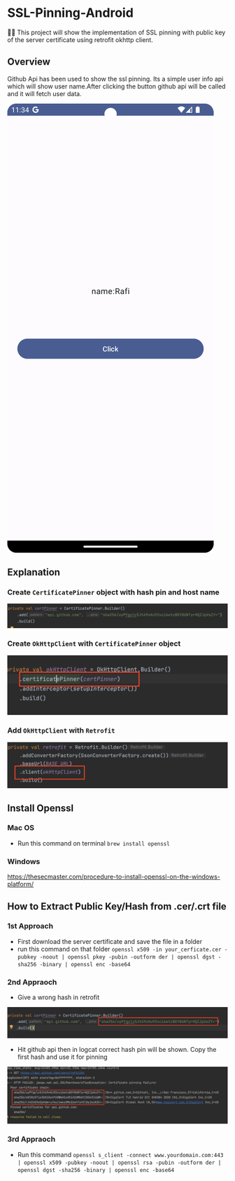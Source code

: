 # SSL-Pinning-Android
📌📌 This project will show the implementation of SSL pinning with public key of the server certificate using retrofit okhttp client.

## Overview
Github Api has been used to show the ssl pinning. Its a simple user info api which will show user name.After clicking the button github api will be called and 
it will fetch user data.


![Alt text](https://github.com/rafi4204/SSL-Pinning-Android/blob/master/image/Screenshot_20230206_233429.png "CertificatePinner")

## Explanation
 ### Create `CertificatePinner` object with hash pin and host name 
 
 ![Alt text](https://github.com/rafi4204/SSL-Pinning-Android/blob/master/image/Screenshot%202023-02-06%20at%2011.51.49%20PM.png "CertificatePinner")
 
 ### Create `OkHttpClient` with `CertificatePinner` object
 
 ![Alt text](https://github.com/rafi4204/SSL-Pinning-Android/blob/master/image/Screenshot%202023-02-06%20at%2011.51.10%20PM.png "CertificatePinner")
 
 ### Add `OkHttpClient` with `Retrofit`
 
 ![Alt text](https://github.com/rafi4204/SSL-Pinning-Android/blob/master/image/Screenshot%202023-02-06%20at%2011.52.05%20PM.png "CertificatePinner")
 
## Install Openssl 
 ### Mac OS
- Run this command on terminal `brew install openssl`
 
 ### Windows
 https://thesecmaster.com/procedure-to-install-openssl-on-the-windows-platform/
   
## How to Extract Public Key/Hash from .cer/.crt file
 ### 1st Approach
- First download the server certificate and save the file in a folder
- run this command on that folder `openssl x509 -in your_cerficate.cer -pubkey -noout | openssl pkey -pubin -outform der | openssl dgst -sha256 -binary | openssl enc -base64`
 ### 2nd Appraoch
- Give a wrong hash in retrofit 

![Alt text](https://github.com/rafi4204/SSL-Pinning-Android/blob/master/image/Screenshot%202023-02-06%20at%2011.28.49%20PM.png "wrong hash")
- Hit github api then in logcat correct hash pin will be shown. Copy the first hash and use it for pinning

![Alt text](https://github.com/rafi4204/SSL-Pinning-Android/blob/master/image/Screenshot%202023-02-06%20at%2011.35.56%20PM.png "Logcat")

 ### 3rd Appraoch
- Run this command `openssl s_client -connect www.yourdomain.com:443 | openssl x509 -pubkey -noout | openssl rsa -pubin -outform der | openssl dgst -sha256 -binary | openssl enc -base64`
